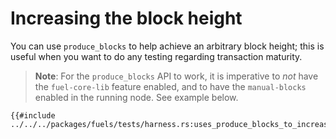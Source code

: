 # Increasing the block height

You can use `produce_blocks` to help achieve an arbitrary block height; this is useful when you want to do any testing regarding transaction maturity.

> **Note**: For the `produce_blocks` API to work, it is imperative to *not* have the `fuel-core-lib` feature enabled, and to have  the `manual-blocks` enabled in the running node. See example below. 
 
````rust,ignore
{{#include ../../../packages/fuels/tests/harness.rs:uses_produce_blocks_to_increase_block_height}}
````
